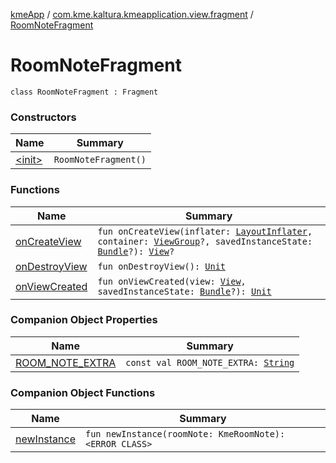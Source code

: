 [kmeApp](../../index.md) / [com.kme.kaltura.kmeapplication.view.fragment](../index.md) / [RoomNoteFragment](./index.md)

# RoomNoteFragment

`class RoomNoteFragment : Fragment`

### Constructors

| Name | Summary |
|---|---|
| [&lt;init&gt;](-init-.md) | `RoomNoteFragment()` |

### Functions

| Name | Summary |
|---|---|
| [onCreateView](on-create-view.md) | `fun onCreateView(inflater: `[`LayoutInflater`](https://developer.android.com/reference/android/view/LayoutInflater.html)`, container: `[`ViewGroup`](https://developer.android.com/reference/android/view/ViewGroup.html)`?, savedInstanceState: `[`Bundle`](https://developer.android.com/reference/android/os/Bundle.html)`?): `[`View`](https://developer.android.com/reference/android/view/View.html)`?` |
| [onDestroyView](on-destroy-view.md) | `fun onDestroyView(): `[`Unit`](https://kotlinlang.org/api/latest/jvm/stdlib/kotlin/-unit/index.html) |
| [onViewCreated](on-view-created.md) | `fun onViewCreated(view: `[`View`](https://developer.android.com/reference/android/view/View.html)`, savedInstanceState: `[`Bundle`](https://developer.android.com/reference/android/os/Bundle.html)`?): `[`Unit`](https://kotlinlang.org/api/latest/jvm/stdlib/kotlin/-unit/index.html) |

### Companion Object Properties

| Name | Summary |
|---|---|
| [ROOM_NOTE_EXTRA](-r-o-o-m_-n-o-t-e_-e-x-t-r-a.md) | `const val ROOM_NOTE_EXTRA: `[`String`](https://kotlinlang.org/api/latest/jvm/stdlib/kotlin/-string/index.html) |

### Companion Object Functions

| Name | Summary |
|---|---|
| [newInstance](new-instance.md) | `fun newInstance(roomNote: KmeRoomNote): <ERROR CLASS>` |

